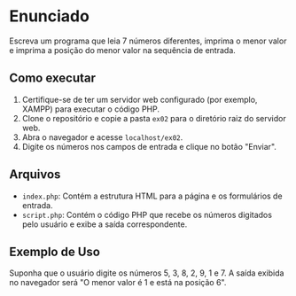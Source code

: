 # Enunciado

Escreva um programa que leia 7 números diferentes, imprima o menor valor e imprima a posição do menor valor na sequência de entrada.

## Como executar

1. Certifique-se de ter um servidor web configurado (por exemplo, XAMPP) para executar o código PHP.
2. Clone o repositório e copie a pasta `ex02` para o diretório raiz do servidor web.
3. Abra o navegador e acesse `localhost/ex02`.
4. Digite os números nos campos de entrada e clique no botão "Enviar".

## Arquivos

- `index.php`: Contém a estrutura HTML para a página e os formulários de entrada.
- `script.php`: Contém o código PHP que recebe os números digitados pelo usuário e exibe a saída correspondente.

## Exemplo de Uso

Suponha que o usuário digite os números 5, 3, 8, 2, 9, 1 e 7. A saída exibida no navegador será "O menor valor é 1 e está na posição 6".
